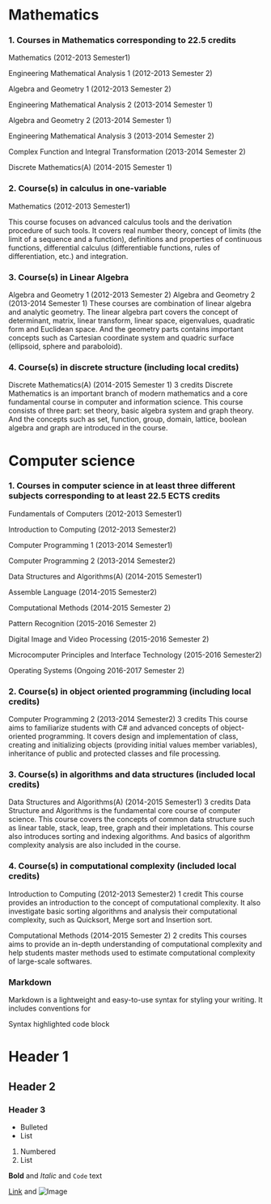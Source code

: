 # Mathematics


### 1. Courses in Mathematics corresponding to 22.5 credits

Mathematics (2012-2013 Semester1) 

Engineering Mathematical Analysis 1 (2012-2013 Semester 2)

Algebra and Geometry 1 (2012-2013 Semester 2)

Engineering Mathematical Analysis 2 (2013-2014 Semester 1)

Algebra and Geometry 2 (2013-2014 Semester 1)

Engineering Mathematical Analysis 3 (2013-2014 Semester 2)

Complex Function and Integral Transformation (2013-2014 Semester 2)

Discrete Mathematics(A) (2014-2015 Semester 1)


### 2. Course(s) in calculus in one-variable

Mathematics (2012-2013 Semester1) 

This course focuses on advanced calculus tools and the derivation procedure of such tools.
It covers real number theory, concept of limits (the limit of a sequence and a function), 
definitions and properties of continuous functions, differential calculus (differentiable 
functions, rules of differentiation, etc.) and integration.


### 3. Course(s) in Linear Algebra

Algebra and Geometry 1 (2012-2013 Semester 2)
Algebra and Geometry 2 (2013-2014 Semester 1)
These courses are combination of linear algebra and analytic geometry. The linear algebra
part covers the concept of determinant, matrix, linear transform, linear space, eigenvalues,
quadratic form and Euclidean space. And the geometry parts contains important concepts 
such as Cartesian coordinate system and quadric surface (ellipsoid, sphere and paraboloid).


### 4. Course(s) in discrete structure (including local credits)

Discrete Mathematics(A) (2014-2015 Semester 1) 3 credits
Discrete Mathematics is an important branch of modern mathematics and a core fundamental 
course in computer and information science. This course consists of three part: set theory,
basic algebra system and graph theory. And the concepts such as set, function, group, 
domain, lattice, boolean algebra and graph are introduced in the course.



# Computer science


### 1. Courses in computer science in at least three different subjects corresponding to at least 22.5 ECTS credits

Fundamentals of Computers (2012-2013 Semester1)

Introduction to Computing (2012-2013 Semester2)

Computer Programming 1 (2013-2014 Semester1)

Computer Programming 2 (2013-2014 Semester2)

Data Structures and Algorithms(A) (2014-2015 Semester1)

Assemble Language (2014-2015 Semester2)

Computational Methods (2014-2015 Semester 2)

Pattern Recognition (2015-2016 Semester 2)

Digital Image and Video Processing (2015-2016 Semester 2)

Microcomputer Principles and Interface Technology (2015-2016 Semester2)

Operating Systems (Ongoing 2016-2017 Semester 2)


### 2. Course(s) in object oriented programming (including local credits)

Computer Programming 2 (2013-2014 Semester2) 3 credits
This course aims to familiarize students with C# and advanced concepts of object-oriented 
programming. It covers design and implementation of class, creating and initializing 
objects (providing initial values member variables), inheritance of public and protected 
classes and file processing.


### 3. Course(s) in algorithms and data structures (included local credits)

Data Structures and Algorithms(A) (2014-2015 Semester1) 3 credits
Data Structure and Algorithms is the fundamental core course of computer science. This
course covers the concepts of common data structure such as linear table, stack, leap,
tree, graph and their impletations. This course also introduces sorting and indexing 
algorithms. And basics of algorithm complexity analysis are also included in the course.  


### 4. Course(s) in computational complexity (included local credits)

Introduction to Computing (2012-2013 Semester2) 1 credit
This course provides an introduction to the concept of computational complexity. 
It also investigate basic sorting algorithms and analysis their computational complexity,
such as Quicksort, Merge sort and Insertion sort.

Computational Methods (2014-2015 Semester 2) 2 credits
This courses aims to provide an in-depth understanding of computational complexity and 
help students master methods used to estimate computational complexity of large-scale softwares.

### Markdown

Markdown is a lightweight and easy-to-use syntax for styling your writing. It includes conventions for


Syntax highlighted code block

# Header 1
## Header 2
### Header 3

- Bulleted
- List

1. Numbered
2. List

**Bold** and _Italic_ and `Code` text

[Link](url) and ![Image](src)

